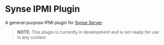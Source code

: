 # Synse IPMI Plugin
A general-purpose IPMI plugin for [Synse Server][synse-server].


> **NOTE**: This plugin is currently in development and is not ready for
> use in any context. 


[synse-server]: https://github.com/vapor-ware/synse-server
